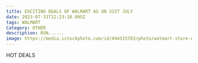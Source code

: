 ```yaml
---
title: EXCITING DEALS OF WALMART AS ON 31ST JULY
date: 2023-07-31T12:23:10.995Z
tags: WALMART
Category: OTHER
description: RUN......
image: https://media.istockphoto.com/id/494315703/photo/walmart-store-exterior.jpg?s=612x612&w=0&k=20&c=cE-kkFM-6zau2-sijfyve1LplxUMNeqecCZpLwvXlpQ=
---
```

H﻿OT DEALS